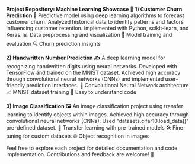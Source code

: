 **Project Repository: Machine Learning Showcase 🚀**
**1) Customer Churn Prediction 💼**
Predictive model using deep learning algorithms to forecast customer churn. Analyzed historical data to identify patterns and factors influencing customer retention. Implemented with Python, scikit-learn, and Keras.
📊 Data preprocessing and visualization
🤖 Model training and evaluation
🔍 Churn prediction insights

**2) Handwritten Number Prediction ✍️**
A deep learning model for recognizing handwritten digits using neural networks. Developed with TensorFlow and trained on the MNIST dataset. Achieved high accuracy through convolutional neural networks (CNNs) and implemented user-friendly prediction interfaces.
🧠 Convolutional Neural Network architecture
📈 MNIST dataset training
🎨 Easy to understand code

**3) Image Classification 🖼️**
An image classification project using transfer learning to identify objects within images. Achieved high accuracy through convolutional neural networks (CNNs). Used "datasets.cifar10.load_data()" pre-defined dataset.
🔄 Transfer learning with pre-trained models
🛠️ Fine-tuning for custom datasets
🌐 Object recognition in images

Feel free to explore each project for detailed documentation and code implementation. Contributions and feedback are welcome! 🙌
